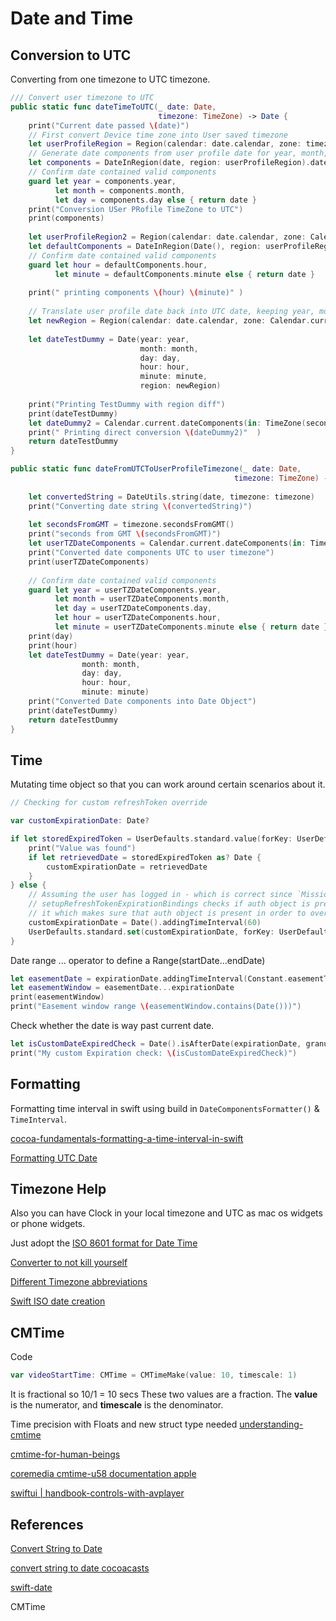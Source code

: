 # Date and Time

## Conversion to UTC

Converting from one timezone to UTC timezone.

```swift
/// Convert user timezone to UTC
public static func dateTimeToUTC(_ date: Date,
								 timezone: TimeZone) -> Date {
	print("Current date passed \(date)")
	// First convert Device time zone into User saved timezone
	let userProfileRegion = Region(calendar: date.calendar, zone: timezone)
	// Generate date components from user profile date for year, month, day
	let components = DateInRegion(date, region: userProfileRegion).dateComponents
	// Confirm date contained valid components
	guard let year = components.year,
		  let month = components.month,
		  let day = components.day else { return date }
	print("Conversion USer PRofile TimeZone to UTC")
	print(components)
	
	let userProfileRegion2 = Region(calendar: date.calendar, zone: Calendar.current.timeZone)
	let defaultComponents = DateInRegion(Date(), region: userProfileRegion2).dateComponents
	// Confirm date contained valid components
	guard let hour = defaultComponents.hour,
		  let minute = defaultComponents.minute else { return date }
	
	print(" printing components \(hour) \(minute)" )
	
	// Translate user profile date back into UTC date, keeping year, month, day
	let newRegion = Region(calendar: date.calendar, zone: Calendar.current.timeZone)
	
	let dateTestDummy = Date(year: year,
							 month: month,
							 day: day,
							 hour: hour,
							 minute: minute,
							 region: newRegion)
	
	print("Printing TestDummy with region diff")
	print(dateTestDummy)
	let dateDummy2 = Calendar.current.dateComponents(in: TimeZone(secondsFromGMT: 0)!, from: dateTestDummy)
	print(" Printing direct conversion \(dateDummy2)"  )
	return dateTestDummy
}
```


    
```swift
public static func dateFromUTCToUserProfileTimezone(_ date: Date,
												  timezone: TimeZone) -> Date {
	
	let convertedString = DateUtils.string(date, timezone: timezone)
	print("Converting date string \(convertedString)")
	
	let secondsFromGMT = timezone.secondsFromGMT()
	print("seconds from GMT \(secondsFromGMT)")
	let userTZDateComponents = Calendar.current.dateComponents(in: TimeZone(secondsFromGMT: secondsFromGMT)!, from: date)
	print("Converted date components UTC to user timezone")
	print(userTZDateComponents)
	
	// Confirm date contained valid components
	guard let year = userTZDateComponents.year,
		  let month = userTZDateComponents.month,
		  let day = userTZDateComponents.day,
		  let hour = userTZDateComponents.hour,
		  let minute = userTZDateComponents.minute else { return date }
	print(day)
	print(hour)
	let dateTestDummy = Date(year: year,
				month: month,
				day: day,
				hour: hour,
				minute: minute)
	print("Converted Date components into Date Object")
	print(dateTestDummy)
	return dateTestDummy
}
```


## Time

Mutating time object so that you can work around certain scenarios about it.
```swift
// Checking for custom refreshToken override

var customExpirationDate: Date?

if let storedExpiredToken = UserDefaults.standard.value(forKey: UserDefaults.Keys.customRefreshTokenValue) {
	print("Value was found")
	if let retrievedDate = storedExpiredToken as? Date {
		customExpirationDate = retrievedDate
	}
} else {
	// Assuming the user has logged in - which is correct since `Mission Control`
	// setupRefreshTokenExpirationBindings checks if auth object is present and then .unwraps()
	// it which makes sure that auth object is present in order to override the expirationDate() in User Defaults.
	customExpirationDate = Date().addingTimeInterval(60)
	UserDefaults.standard.set(customExpirationDate, forKey: UserDefaults.Keys.customRefreshTokenValue)
}
```

Date range ... operator to define a Range(startDate...endDate)
```swift
let easementDate = expirationDate.addingTimeInterval(Constant.easementTimeInternal)
let easementWindow = easementDate...expirationDate
print(easementWindow)
print("Easement window range \(easementWindow.contains(Date()))")
```

Check whether the date is way past current date.
```swift
let isCustomDateExpiredCheck = Date().isAfterDate(expirationDate, granularity: .minute)
print("My custom Expiration check: \(isCustomDateExpiredCheck)")
```


## Formatting 

Formatting time interval in swift using build in `DateComponentsFormatter()`
& `TimeInterval`.

[cocoa-fundamentals-formatting-a-time-interval-in-swift](https://cocoacasts.com/cocoa-fundamentals-formatting-a-time-interval-in-swift)


[Formatting UTC Date](https://www.advancedswift.com/local-utc-date-format-swift/)

## Timezone Help


Also you can have Clock in your local timezone and UTC as mac os widgets or phone widgets.

Just adopt the [ISO 8601 format for Date Time](https://www.iso.org/iso-8601-date-and-time-format.html)

[Converter to not kill yourself](https://www.timeanddate.com/worldclock/converter.html)

[Different Timezone abbreviations](https://www.timeanddate.com/time/zones/) 

[Swift ISO date creation](https://onmyway133.com/posts/how-to-make-iso-8601-date-in-swift/)




## CMTime

Code

```swift
var videoStartTime: CMTime = CMTimeMake(value: 10, timescale: 1)
```
It is fractional so 10/1 = 10 secs
These two values are a fraction. The **value** is the numerator, and **timescale** is the denominator.


Time precision with Floats and new struct type needed
[understanding-cmtime](https://warrenmoore.net/understanding-cmtime)

[cmtime-for-human-beings](https://dcordero.me/posts/cmtime-for-human-beings.html)

[coremedia cmtime-u58 documentation apple](https://developer.apple.com/documentation/coremedia/cmtime-u58)

[swiftui | handbook-controls-with-avplayer](https://designcode.io/swiftui-handbook-controls-with-avplayer)


## References

[Convert String to Date](https://izziswift.com/convert-string-to-date-in-swift/)

[convert string to date cocoacasts](https://cocoacasts.com/swift-fundamentals-how-to-convert-a-string-to-a-date-in-swift)

[swift-date](https://iharishsuthar.github.io/posts/swift-date/)

CMTime 

